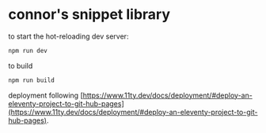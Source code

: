 # connor's snippet library

to start the hot-reloading dev server:

```bash
npm run dev
```

to build

```bash
npm run build
```

deployment following
[https://www.11ty.dev/docs/deployment/#deploy-an-eleventy-project-to-git-hub-pages](https://www.11ty.dev/docs/deployment/#deploy-an-eleventy-project-to-git-hub-pages).
